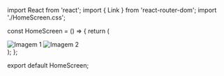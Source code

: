 import React from 'react';
import { Link } from 'react-router-dom';
import './HomeScreen.css';

const HomeScreen = () => {
  return (
    <div className="home-screen">
      <Link to="/primeira-tela" className="image-link">
        <img src="caminho-da-imagem-1" alt="Imagem 1" className="image" />
      </Link>
      <Link to="/segunda-tela" className="image-link">
        <img src="caminho-da-imagem-2" alt="Imagem 2" className="image" />
      </Link>
    </div>
  );
};

export default HomeScreen;
